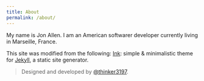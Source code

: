 ```yaml
---
title: About
permalink: /about/
---
```


My name is Jon Allen. I am an American softwarer developer currently living in Marseille, France.

This site was modified from the following:
[Ink](https://github.com/thinker3197/Ink): simple & minimalistic theme for [Jekyll](https://jekyllrb.com), a static site generator.

>Designed and developed by [@thinker3197](https://github.com/thinker3197).
